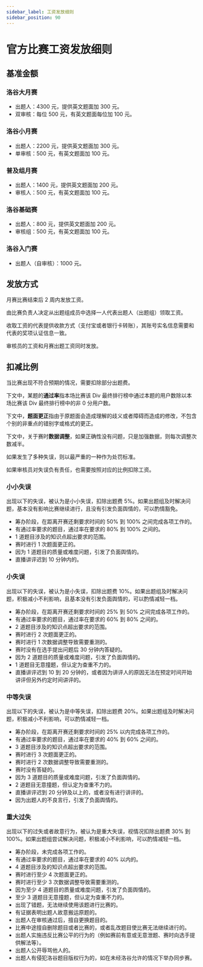 ```yaml
---
sidebar_label: 工资发放细则
sidebar_position: 90
---
```


# 官方比赛工资发放细则

## 基准金额

### 洛谷大月赛

- 出题人：4300 元，提供英文题面加 300 元。
- 双审核：每位 500 元，有英文题面每位加 100 元。

### 洛谷小月赛

- 出题人：2200 元，提供英文题面加 300 元。
- 单审核：500 元，有英文题面加 100 元。

### 普及组月赛

- 出题人：1400 元，提供英文题面加 200 元。
- 审核人：500 元，有英文题面加 100 元。

### 洛谷基础赛

- 出题人：800 元，提供英文题面加 200 元。
- 审核组：500 元，有英文题面加 100 元。

### 洛谷入门赛

- 出题人（自审核）：1000 元。

## 发放方式

月赛比赛结束后 2 周内发放工资。

由比赛负责人决定从出题组成员中选择一人代表出题人（出题组）领取工资。

收取工资的代表提供收款方式（支付宝或者银行卡转账），其账号实名信息需要和代表的奖项认证信息一致。

审核员的工资和月赛出题工资同时发放。

## 扣减比例

当比赛出现不符合预期的情况，需要扣除部分出题费。

下文中，某题的**通过率**指本场比赛该 Div 最终排行榜中通过本题的用户数除以本场比赛该 Div 最终排行榜中的非 0 分用户数。

下文中，**题面更正**指由于原题面会造成理解的歧义或者障碍而造成的修改，不包含个别的非重点的错别字或格式的更正。

下文中，关于赛时**数据调整**，如果正确性没有问题，只是加强数据，则每次调整次数减半。

如果发生了多种失误，则以最严重的一种作为处罚标准。

如果审核员对失误负有责任，也需要按照对应的比例扣除工资。

### 小小失误

出现以下的失误，被认为是小小失误，扣除出题费 5%。如果出题组及时解决问题，基本没有影响比赛继续进行，且没有引发负面舆情的，可以酌情豁免。

- 筹办阶段，在距离开赛还剩要求时间的 50% 到 100% 之间完成各项工作的。
- 有通过率要求的题目，通过率在要求的 80% 到 100% 之间的。
- 1 道题目涉及的知识点超出要求的范围。
- 赛时进行 1 次题面更正的。
- 因为 1 道题目的质量或难度问题，引发了负面舆情的。
- 直播讲评迟到 10 分钟内的。

### 小失误

出现以下的失误，被认为是小失误，扣除出题费 10%。如果出题组及时解决问题，积极减小不利影响，且基本没有引发负面舆情的，可以酌情减轻一档。

- 筹办阶段，在距离开赛还剩要求时间的 25% 到 50% 之间完成各项工作的。
- 有通过率要求的题目，通过率在要求的 60% 到 80% 之间的。
- 2 道题目涉及的知识点超出要求的范围。
- 赛时进行 2 次题面更正的。
- 赛时进行 1 次数据调整导致需要重测的。
- 赛时没有在选手提出问题后 30 分钟内答疑的。
- 因为 2 道题目的质量或难度问题，引发了负面舆情的。
- 1 道题目无意撞题，但认定为查重不力的。
- 直播讲评迟到 10 到 20 分钟的，或者因为讲评人的原因无法在预定时间开始讲评但另外约定时间讲评的。

### 中等失误

出现以下的失误，被认为是中等失误，扣除出题费 20%。如果出题组及时解决问题，积极减小不利影响，可以酌情减轻一档。

- 筹办阶段，在距离开赛还剩要求时间的 25% 以内完成各项工作的。
- 有通过率要求的题目，通过率在要求的 40% 到 60% 之间的。
- 3 道题目涉及的知识点超出要求的范围。
- 赛时进行 3 次题面更正的。
- 赛时进行 2 次数据调整导致需要重测的。
- 赛时没有答疑的。
- 因为 3 道题目的质量或难度问题，引发了负面舆情的。
- 2 道题目无意撞题，但认定为查重不力的。
- 直播讲评迟到 20 分钟及以上的，或者没有进行讲评的。
- 因为出题人的不良言行，引发了负面舆情的。

### 重大过失

出现以下的过失或者故意行为，被认为是重大失误，视情况扣除出题费 30% 到 100%。如果出题组尝试解决问题，积极减小不利影响，可以酌情减轻一档。

- 筹办阶段，未完成各项工作的。
- 有通过率要求的题目，通过率在要求的 40% 以内的。
- 4 道题目涉及的知识点超出要求的范围。
- 赛时进行至少 4 次题面更正的。
- 赛时进行至少 3 次数据调整导致需要重测的。
- 因为至少 4 道题目的质量或难度问题，引发了负面舆情的。
- 至少 3 道题目无意撞题，但认定为查重不力的。
- 出现了错题，无法继续使用该题进行比赛的。
- 有证据表明出题人故意搬运原题的。
- 出题人在审核通过后，擅自更换题目的。
- 比赛中途擅自删除题目或者比赛的，或者乱改题目使比赛无法继续进行的。
- 出题人实施违反比赛公平的行为的（例如赛前有意或无意泄题、赛时向选手提供解法等）。
- 出题人公开辱骂他人的。
- 出题人有侵犯洛谷题目版权行为的，如在未经洛谷允许的情况下举办同步赛。
